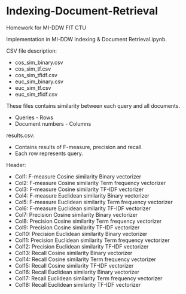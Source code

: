 # Indexing-Document-Retrieval
Homework for MI-DDW FIT CTU

Implementation in MI-DDW Indexing & Document Retrieval.ipynb.

CSV file description:
- cos_sim_binary.csv
- cos_sim_tf.csv
- cos_sim_tfidf.csv
- euc_sim_binary.csv
- euc_sim_tf.csv
- euc_sim_tfidf.csv

These files contains similarity between each query and all documents.
- Queries - Rows
- Document numbers - Columns



results.csv:

- Contains results of F-measure, precision and recall.
- Each row represents query.

Header:
- Col1:  F-measure Cosine similarity Binary vectorizer
- Col2:  F-measure Cosine similarity Term frequency vectorizer
- Col3:  F-measure Cosine similarity TF-IDF vectorizer
- Col4:  F-measure Euclidean similarity Binary vectorizer
- Col5:  F-measure Euclidean similarity Term frequency vectorizer
- Col6:  F-measure Euclidean similarity TF-IDF vectorizer
- Col7:  Precision Cosine similarity Binary vectorizer
- Col8:  Precision Cosine similarity Term frequency vectorizer
- Col9:  Precision Cosine similarity TF-IDF vectorizer
- Col10: Precision Euclidean similarity Binary vectorizer
- Col11: Precision Euclidean similarity Term frequency vectorizer
- Col12: Precision Euclidean similarity TF-IDF vectorizer
- Col13: Recall Cosine similarity Binary vectorizer
- Col14: Recall Cosine similarity Term frequency vectorizer
- Col15: Recall Cosine similarity TF-IDF vectorizer
- Col16: Recall Euclidean similarity Binary vectorizer
- Col17: Recall Euclidean similarity Term frequency vectorizer
- Col18: Recall Euclidean similarity TF-IDF vectorizer
